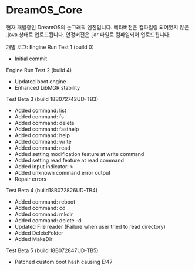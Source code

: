 # DreamOS_Core
현재 개발중인 DreamOS의 논그래픽 엔진입니다.
베타버전은 컴파일링 되어있지 않은 .java 상태로 업로드됩니다.
안정버전은 .jar 파일로 컴파일되어 업로드됩니다.

개발 로그:
Engine Run Test 1 (build 0)
- Initial commit

Engine Run Test 2 (build 4)
- Updated boot engine
- Enhanced LibMGR stability

Test Beta 3 (build 18B072742UD-TB3)
- Added command: list
- Added command: fs
- Added command: delete
- Added command: fasthelp
- Added command: help
- Added command: write
- Added command: read
- Added setting modification feature at write command
- Added setting read feature at read command
- Added input indicator: >
- Added unknown command error output
- Repair errors

Test Beta 4 (build18B072826UD-TB4)
- Added command: reboot
- Added command: cd
- Added command: mkdir
- Added command: delete -d
- Updated File reader (Failure when user tried to read directory)
- Added DeleteFolder
- Added MakeDir

Test Beta 5 (build 18B072847UD-TB5)
- Patched custom boot hash causing E:47